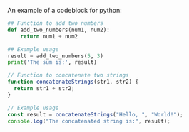 An example of a codeblock for python:

```py title="app_numbers.py" linenums="1"
## Function to add two numbers
def add_two_numbers(num1, num2):
    return num1 + num2

## Example usage
result = add_two_numbers(5, 3)
print('The sum is:', result)


```

```js title="code-examples.md" linenums="1" hl_lines="2-4"
// Function to concatenate two strings
function concatenateStrings(str1, str2) {
  return str1 + str2;
}

// Example usage
const result = concatenateStrings("Hello, ", "World!");
console.log("The concatenated string is:", result);



```